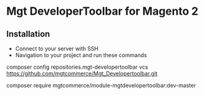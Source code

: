 # Mgt DeveloperToolbar for Magento 2 #

## Installation

* Connect to your server with SSH
* Navigation to your project and run these commands

composer config repositories.mgt-developertoolbar vcs https://github.com/mgtcommerce/Mgt_Developertoolbar.git

composer require mgtcommerce/module-mgtdevelopertoolbar:dev-master